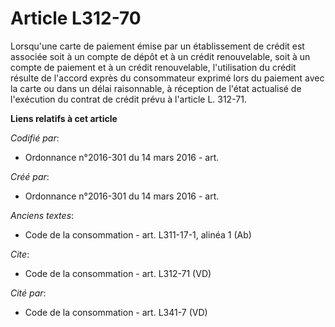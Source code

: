 # Article L312-70

Lorsqu'une carte de paiement émise par un établissement de crédit est associée soit à un compte de dépôt et à un crédit
renouvelable, soit à un compte de paiement et à un crédit renouvelable, l'utilisation du crédit résulte de l'accord exprès du
consommateur exprimé lors du paiement avec la carte ou dans un délai raisonnable, à réception de l'état actualisé de
l'exécution du contrat de crédit prévu à l'article L. 312-71.

**Liens relatifs à cet article**

_Codifié par_:

  - Ordonnance n°2016-301 du 14 mars 2016 - art.

_Créé par_:

  - Ordonnance n°2016-301 du 14 mars 2016 - art.

_Anciens textes_:

  - Code de la consommation - art. L311-17-1, alinéa 1 (Ab)

_Cite_:

  - Code de la consommation - art. L312-71 (VD)

_Cité par_:

  - Code de la consommation - art. L341-7 (VD)
